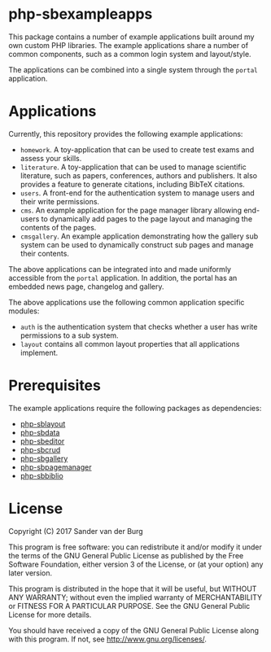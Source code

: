 php-sbexampleapps
=================
This package contains a number of example applications built around my own
custom PHP libraries. The example applications share a number of common
components, such as a common login system and layout/style.

The applications can be combined into a single system through the `portal`
application.

Applications
============
Currently, this repository provides the following example applications:

* `homework`. A toy-application that can be used to create test exams and assess
   your skills.
* `literature`. A toy-application that can be used to manage scientific
  literature, such as papers, conferences, authors and publishers. It also
  provides a feature to generate citations, including BibTeX citations.
* `users`. A front-end for the authentication system to manage users and their
  write permissions.
* `cms`. An example application for the page manager library allowing end-users
  to dynamically add pages to the page layout and managing the contents of
  the pages.
* `cmsgallery`. An example application demonstrating how the gallery sub system
  can be used to dynamically construct sub pages and manage their contents.

The above applications can be integrated into and made uniformly accessible from
the `portal` application. In addition, the portal has an embedded news page,
changelog and gallery.

The above applications use the following common application specific modules:

* `auth` is the authentication system that checks whether a user has write
  permissions to a sub system.
* `layout` contains all common layout properties that all applications
  implement.

Prerequisites
=============
The example applications require the following packages as dependencies:

* [php-sblayout](https://github.com/svanderburg/php-sblayout)
* [php-sbdata](https://github.com/svanderburg/php-sbdata)
* [php-sbeditor](https://github.com/svanderburg/php-sbeditor)
* [php-sbcrud](https://github.com/svanderburg/php-sbcrud)
* [php-sbgallery](https://github.com/svanderburg/php-sbgallery)
* [php-sbpagemanager](https://github.com/svanderburg/php-sbpagemanager)
* [php-sbbiblio](https://github.com/svanderburg/php-sbbiblio)

License
=======
Copyright (C) 2017  Sander van der Burg

This program is free software: you can redistribute it and/or modify
it under the terms of the GNU General Public License as published by
the Free Software Foundation, either version 3 of the License, or
(at your option) any later version.

This program is distributed in the hope that it will be useful,
but WITHOUT ANY WARRANTY; without even the implied warranty of
MERCHANTABILITY or FITNESS FOR A PARTICULAR PURPOSE.  See the
GNU General Public License for more details.

You should have received a copy of the GNU General Public License
along with this program.  If not, see <http://www.gnu.org/licenses/>.
